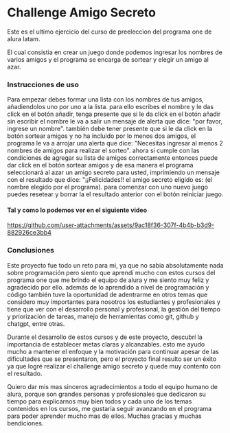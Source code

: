 <h1>Challenge Amigo Secreto</h1>

<p>Este es el ultimo ejercicio del curso de preeleccion del programa one de alura latam.</p>

<p>El cual consistia en crear un juego donde podemos ingresar los nombres de varios amigos y el programa se encarga de sortear y elegir un amigo al azar.</p>

<h3>Instrucciones de uso</h3>

<p>Para empezar debes formar una lista con los nombres de tus amigos, añadiendolos uno por uno a la lista.
  para ello escribes el nombre y le das click en el botón añadir, tenga presente que si le da click en el botón añadir sin escribir el nombre le va a salir un mensaje
  de alerta que dice: "por favor, ingrese un nombre".
también debe tener presente que si le da click en la botón sortear amigos y no ha incluido por lo menos dos amigos, el programa le va a arrojar una alerta que dice:
"Necesitas ingresar al menos 2 nombres de amigos para realizar el sorteo". ahora si cumple con las condiciones de agregar su lista de amigos correctamente entonces puede dar 
click en el botón sortear amigos y de esa manera el programa seleccionará al azar un amigo secreto para usted, imprimiendo un mensaje con el resultado que dice:
"¡¡Felicidades!! el amigo secreto eligido es: (el nombre elegido por el programa). para comenzar con uno nuevo juego puedes resetear y borrar la el resultado anterior con el botón reiniciar juego.
</p>

<h4>Tal y como lo podemos ver en el siguiente video</h4>

https://github.com/user-attachments/assets/9ac18f36-307f-4b4b-b3d9-882926ce3bb4

<h3>Conclusiones</h3>

<p>Este proyecto fue todo un reto para mi, ya que no sabia absolutamente nada sobre programación pero siento que aprendí mucho con estos cursos del programa one que me brindo el equipo de alura y me siento muy feliz y agradecido por ello. además de lo aprendido a nivel de programación y código también tuve la oportunidad de adentrarme en otros temas que considero muy importantes para nosotros los estudiantes y profesionales y tiene que ver con el desarrollo personal y profesional, la gestión del tiempo y priorización de tareas, manejo de herramientas como git, github y chatgpt, entre otras.</p>

<p>Durante el desarrollo de estos cursos y de este proyecto, descubrí la importancia de establecer metas claras y alcanzables. esto me ayudo mucho a mantener el enfoque y la motivación para continuar apesar de las dificultades que se presentaron, pero el proyecto final resulto ser un éxito ya que logré realizar el challenge amigo secreto y quede muy contento con el resultado.</p>

<p>Quiero dar mis mas sinceros agradecimientos a todo el equipo humano de alura, porque son grandes personas y profesionales que dedicaron su tiempo para explicarnos muy bien todos y cada uno de los temas contenidos en los cursos, me gustaria seguir avanzando en el programa para poder aprender mucho mas de ellos. Muchas gracias y muchas bendiciones.</p>
